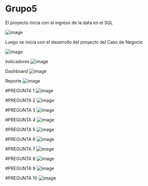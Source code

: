 # Grupo5


El proyecto inicia con el ingreso de la data en el SQL

![image](https://github.com/user-attachments/assets/6c3dc36a-0942-4b30-9f3f-775ceb30dc0e)

Luego se inicia con el desarrollo del proyecto del Caso de Negocio

![image](https://github.com/user-attachments/assets/b91f3425-8a62-4b4b-8288-f47e7e56b0c0)

Indicadores
![image](https://github.com/user-attachments/assets/5c9ffd16-56a4-485f-97a8-f04f820d1437)

Dashboard
![image](https://github.com/user-attachments/assets/0495f99f-eb55-4899-a992-211070f72245)

Reporte
![image](https://github.com/user-attachments/assets/7742715c-ee07-412f-89a3-2dd6853abc16)

#PREGUNTA 1
![image](https://github.com/user-attachments/assets/a06fce34-487d-4967-ad30-62f90118d84b)

#PREGUNTA 2
![image](https://github.com/user-attachments/assets/75703d22-c1e0-4304-9cbc-8aea6188ae91)

#PREGUNTA 3
![image](https://github.com/user-attachments/assets/264e17e6-2c2e-4820-a980-7d767a371d3b)

#PREGUNTA 4
![image](https://github.com/user-attachments/assets/b5d94f8b-3013-4fbe-9add-7bb13f52b681)

#PREGUNTA 5
![image](https://github.com/user-attachments/assets/358f0799-ef15-4b6d-81dc-92219af28d56)

#PREGUNTA 6
![image](https://github.com/user-attachments/assets/6b26033f-0729-4dd4-a3db-09a7c486f421)

#PREGUNTA 7
![image](https://github.com/user-attachments/assets/514124a4-c811-40cd-9190-bd198d2e16c3)

#PREGUNTA 8
![image](https://github.com/user-attachments/assets/551d8de9-3808-4bd8-8d02-b749cac25f4f)

#PREGUNTA 9
![image](https://github.com/user-attachments/assets/e0390846-a577-4efa-a5c2-4f56b756c1f4)

#PREGUNTA 10
![image](https://github.com/user-attachments/assets/c15d4e5b-155d-444a-9e56-798b98551d70)

